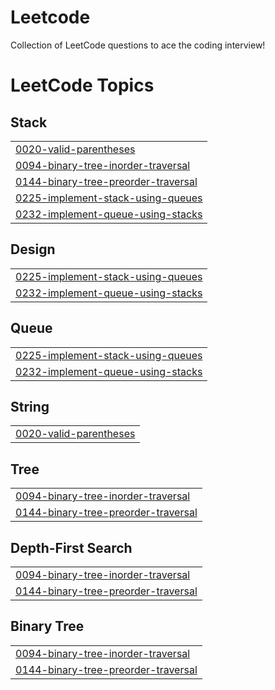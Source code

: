 # Leetcode
Collection of LeetCode questions to ace the coding interview!

<!---LeetCode Topics Start-->
# LeetCode Topics
## Stack
|  |
| ------- |
| [0020-valid-parentheses](https://github.com/NamanNimesh/Leetcode/tree/master/0020-valid-parentheses) |
| [0094-binary-tree-inorder-traversal](https://github.com/NamanNimesh/Leetcode/tree/master/0094-binary-tree-inorder-traversal) |
| [0144-binary-tree-preorder-traversal](https://github.com/NamanNimesh/Leetcode/tree/master/0144-binary-tree-preorder-traversal) |
| [0225-implement-stack-using-queues](https://github.com/NamanNimesh/Leetcode/tree/master/0225-implement-stack-using-queues) |
| [0232-implement-queue-using-stacks](https://github.com/NamanNimesh/Leetcode/tree/master/0232-implement-queue-using-stacks) |
## Design
|  |
| ------- |
| [0225-implement-stack-using-queues](https://github.com/NamanNimesh/Leetcode/tree/master/0225-implement-stack-using-queues) |
| [0232-implement-queue-using-stacks](https://github.com/NamanNimesh/Leetcode/tree/master/0232-implement-queue-using-stacks) |
## Queue
|  |
| ------- |
| [0225-implement-stack-using-queues](https://github.com/NamanNimesh/Leetcode/tree/master/0225-implement-stack-using-queues) |
| [0232-implement-queue-using-stacks](https://github.com/NamanNimesh/Leetcode/tree/master/0232-implement-queue-using-stacks) |
## String
|  |
| ------- |
| [0020-valid-parentheses](https://github.com/NamanNimesh/Leetcode/tree/master/0020-valid-parentheses) |
## Tree
|  |
| ------- |
| [0094-binary-tree-inorder-traversal](https://github.com/NamanNimesh/Leetcode/tree/master/0094-binary-tree-inorder-traversal) |
| [0144-binary-tree-preorder-traversal](https://github.com/NamanNimesh/Leetcode/tree/master/0144-binary-tree-preorder-traversal) |
## Depth-First Search
|  |
| ------- |
| [0094-binary-tree-inorder-traversal](https://github.com/NamanNimesh/Leetcode/tree/master/0094-binary-tree-inorder-traversal) |
| [0144-binary-tree-preorder-traversal](https://github.com/NamanNimesh/Leetcode/tree/master/0144-binary-tree-preorder-traversal) |
## Binary Tree
|  |
| ------- |
| [0094-binary-tree-inorder-traversal](https://github.com/NamanNimesh/Leetcode/tree/master/0094-binary-tree-inorder-traversal) |
| [0144-binary-tree-preorder-traversal](https://github.com/NamanNimesh/Leetcode/tree/master/0144-binary-tree-preorder-traversal) |
<!---LeetCode Topics End-->